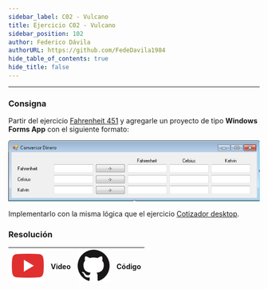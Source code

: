 ```yaml
---
sidebar_label: C02 - Vulcano
title: Ejercicio C02 - Vulcano
sidebar_position: 102
author: Federico Dávila
authorURL: https://github.com/FedeDavila1984
hide_table_of_contents: true
hide_title: false
---
```

---
### Consigna
Partir del ejercicio [Fahrenheit 451](../../04-sobrecarga/Ejercicios/A01-fahrenheit-451.md) y agregarle un proyecto de tipo **Windows Forms App** con el siguiente formato:

![Resultado esperado](/clases/05-forms/ejercicios/vulcano.png)
 
Implementarlo con la misma lógica que el ejercicio [Cotizador desktop](./C01-cotizador-desktop.md).

### Resolución
| ![img](/base/youtube.svg) | Video | ![img](/base/github.svg) | Código |
| :-------------------------------------: | :---: | :------------------------------------: | :----: |
